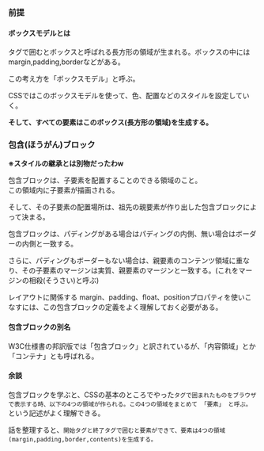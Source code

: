 ### 前提
#### ボックスモデルとは

タグで囲むとボックスと呼ばれる長方形の領域が生まれる。ボックスの中にはmargin,padding,borderなどがある。  

この考え方を「ボックスモデル」と呼ぶ。

CSSではこのボックスモデルを使って、色、配置などのスタイルを設定していく。

**そして、すべての要素はこのボックス(長方形の領域)を生成する。**

### 包含(ほうがん)ブロック

**※スタイルの継承とは別物だったわw**

包含ブロックは、子要素を配置することのできる領域のこと。  
この領域内に子要素が描画される。

そして、その子要素の配置場所は、祖先の親要素が作り出した包含ブロックによって決まる。

包含ブロックは、パディングがある場合はパディングの内側、無い場合はボーダーの内側と一致する。

さらに、パディングもボーダーもない場合は、親要素のコンテンツ領域に重なり、その子要素のマージンは実質、親要素のマージンと一致する。(これをマージンの相殺(そうさい)と呼ぶ)

レイアウトに関係する margin、padding、float、positionプロパティを使いこなすには、この包含ブロックの定義をよく理解しておく必要がある。

#### 包含ブロックの別名

W3C仕様書の邦訳版では「包含ブロック」と訳されているが、「内容領域」とか「コンテナ」とも呼ばれる。

#### 余談

包含ブロックを学ぶと、CSSの基本のところでやった`タグで囲まれたものをブラウザで表示する時、以下の4つの領域が作られる。この4つの領域をまとめて 「要素」 と呼ぶ。`という記述がよく理解できる。

話を整理すると、`開始タグと終了タグで囲むと要素ができて、要素は4つの領域(margin,padding,border,contents)を生成する。`









